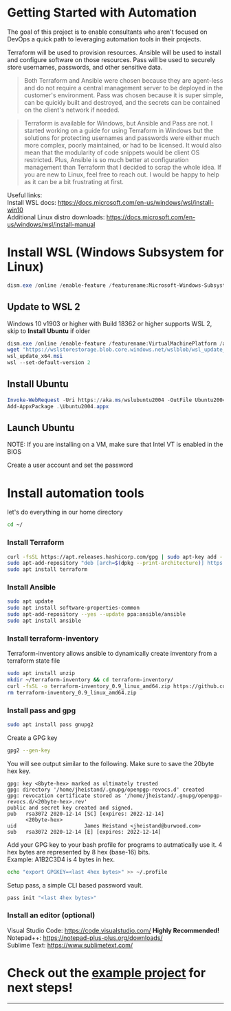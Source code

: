 # Getting Started with Automation

The goal of this project is to enable consultants who aren't focused on DevOps a quick path to leveraging automation tools in their projects.

Terraform will be used to provision resources.  Ansible will be used to install and configure software on those resources.  Pass will be used to securely store usernames, passwords, and other sensitive data.  

> Both Terraform and Ansible were chosen because they are agent-less and do not require a central management server to be deployed in the customer's environment.  Pass was chosen because it is super simple, can be quickly built and destroyed, and the secrets can be contained on the client's network if needed.

> Terraform is available for Windows, but Ansible and Pass are not.  I started working on a guide for using Terraform in Windows but the solutions for protecting usernames and passwords were either much more complex, poorly maintained, or had to be licensed.  It would also mean that the modularity of code snippets would be client OS restricted. Plus, Ansible is so much better at configuration management than Terraform that I decided to scrap the whole idea.  If you are new to Linux, feel free to reach out.  I would be happy to help as it can be a bit frustrating at first.


Useful links:\
Install WSL docs: https://docs.microsoft.com/en-us/windows/wsl/install-win10 \
Additional Linux distro downloads: https://docs.microsoft.com/en-us/windows/wsl/install-manual

# Install WSL (Windows Subsystem for Linux)
```powershell
dism.exe /online /enable-feature /featurename:Microsoft-Windows-Subsystem-Linux /all
```

## Update to WSL 2
Windows 10 v1903 or higher with Build 18362 or higher supports WSL 2, skip to **Install Ubuntu** if older
```powershell
dism.exe /online /enable-feature /featurename:VirtualMachinePlatform /all
wget "https://wslstorestorage.blob.core.windows.net/wslblob/wsl_update_x64.msi" -outfile "wsl_update_x64.msi"
wsl_update_x64.msi
wsl --set-default-version 2
```

## Install Ubuntu
```powershell
Invoke-WebRequest -Uri https://aka.ms/wslubuntu2004 -OutFile Ubuntu2004.appx -UseBasicParsing
Add-AppxPackage .\Ubuntu2004.appx
```

## Launch Ubuntu
NOTE: If you are installing on a VM, make sure that Intel VT is enabled in the BIOS

Create a user account and set the password

# Install automation tools
let's do everything in our home directory
```bash
cd ~/
```

### Install Terraform
```bash
curl -fsSL https://apt.releases.hashicorp.com/gpg | sudo apt-key add -
sudo apt-add-repository "deb [arch=$(dpkg --print-architecture)] https://apt.releases.hashicorp.com $(lsb_release -cs) main"
sudo apt install terraform
```

### Install Ansible
```bash
sudo apt update
sudo apt install software-properties-common
sudo apt-add-repository --yes --update ppa:ansible/ansible
sudo apt install ansible
```

### Install terraform-inventory
Terraform-inventory allows ansible to dynamically create inventory from a terraform state file

```bash
sudo apt install unzip
mkdir ~/terraform-inventory && cd terraform-inventory/
curl -fsSL -o terraform-inventory_0.9_linux_amd64.zip https://github.com/adammck/terraform-inventory/releases/download/v0.9/terraform-inventory_0.9_linux_amd64.zip && unzip terraform-inventory_0.9_linux_amd64.zip
rm terraform-inventory_0.9_linux_amd64.zip
```

### Install pass and gpg
```bash
sudo apt install pass gnupg2
```

Create a GPG key
```bash
gpg2 --gen-key
```

You will see output similar to the following.  Make sure to save the 20byte hex key.

	gpg: key <8byte-hex> marked as ultimately trusted
	gpg: directory '/home/jheistand/.gnupg/openpgp-revocs.d' created
	gpg: revocation certificate stored as '/home/jheistand/.gnupg/openpgp-revocs.d/<20byte-hex>.rev'
	public and secret key created and signed.
	pub   rsa3072 2020-12-14 [SC] [expires: 2022-12-14]
		  <20byte-hex>
	uid                      James Heistand <jheistand@burwood.com>
	sub   rsa3072 2020-12-14 [E] [expires: 2022-12-14]

Add your GPG key to your bash profile for programs to autmatically use it.  4 hex bytes are represented by 8 hex (base-16) bits.  \
Example: A1B2C3D4 is 4 bytes in hex.

```bash
echo "export GPGKEY=<last 4hex bytes>" >> ~/.profile
```

Setup pass, a simple CLI based password vault.  

```bash
pass init "<last 4hex bytes>"
```

### Install an editor (optional)
Visual Studio Code: https://code.visualstudio.com/ **Highly Recommended!**\
Notepad++: https://notepad-plus-plus.org/downloads/ \
Sublime Text: https://www.sublimetext.com/


# Check out the [example project](https://github.com/Burwood/JLH_Automation/tree/master/Example_Project) for next steps!

---


